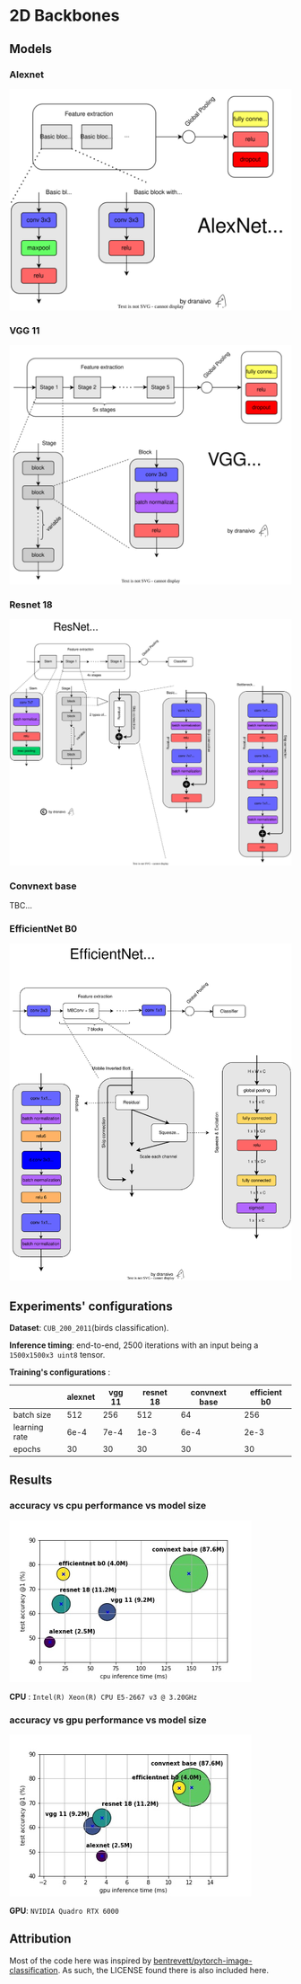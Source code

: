 # 2D Backbones

## Models

### Alexnet

![alexnet](assets/alexnet.svg)

### VGG 11

![vgg](assets/vgg.svg)

### Resnet 18

![resnet](assets/resnet.svg)

### Convnext base

TBC...

### EfficientNet B0

![efficientnet](assets/efficientnet.svg)

## Experiments' configurations

**Dataset**: `CUB_200_2011`(birds classification).

**Inference timing**: end-to-end, 2500 iterations with an input being a `1500x1500x3 uint8` tensor.

**Training's configurations** :

|               | alexnet | vgg 11 | resnet 18 | convnext base | efficient b0 |
|---------------|---------|--------|-----------|---------------|--------------|
| batch size    | 512     | 256    | 512       | 64            | 256          |
| learning rate | 6e-4    | 7e-4   | 1e-3      | 6e-4          | 2e-3         |
| epochs        | 30      | 30     | 30        | 30            | 30           |

## Results

### accuracy vs cpu performance vs model size
![cpu](logs/comparison_cpu.jpg)

**CPU** : `Intel(R) Xeon(R) CPU E5-2667 v3 @ 3.20GHz`

### accuracy vs gpu performance vs model size
![gpu](logs/comparison_gpu.jpg)

**GPU**: `NVIDIA Quadro RTX 6000`

## Attribution

Most of the code here was inspired by [bentrevett/pytorch-image-classification](https://github.com/bentrevett/pytorch-image-classification). 
As such, the LICENSE found there is also included here.